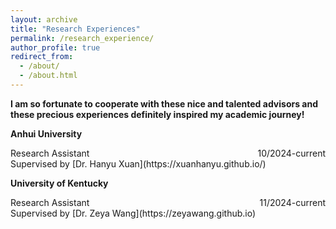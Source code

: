 ```yaml
---
layout: archive
title: "Research Experiences"
permalink: /research_experience/
author_profile: true
redirect_from: 
  - /about/
  - /about.html
---
```


**I am so fortunate to cooperate with these nice and talented advisors and these precious experiences definitely inspired my academic journey!**


**Anhui University**<br>
<div style="display: flex; justify-content: space-between; width: 100%;">
  <span>Research Assistant</span>
  <span style="text-align: right;">10/2024-current</span>
</div>
Supervised by [Dr. Hanyu Xuan](https://xuanhanyu.github.io/)

**University of Kentucky**<br>
<div style="display: flex; justify-content: space-between; width: 100%;">
  <span>Research Assistant</span>
  <span style="text-align: right;">11/2024-current</span>
</div>
Supervised by [Dr. Zeya Wang](https://zeyawang.github.io)

